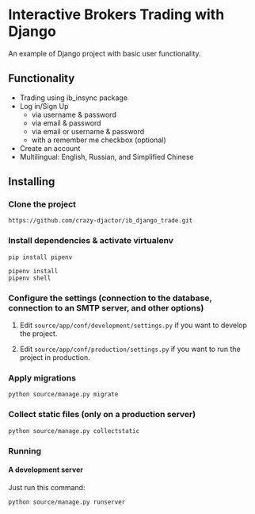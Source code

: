 # Interactive Brokers Trading with Django

An example of Django project with basic user functionality.

## Functionality

- Trading using ib_insync package
- Log in/Sign Up
    - via username & password
    - via email & password
    - via email or username & password
    - with a remember me checkbox (optional)
- Create an account
- Multilingual: English, Russian, and Simplified Chinese


## Installing

### Clone the project

```
https://github.com/crazy-djactor/ib_django_trade.git
```

### Install dependencies & activate virtualenv

```
pip install pipenv

pipenv install
pipenv shell
```

### Configure the settings (connection to the database, connection to an SMTP server, and other options)

1. Edit `source/app/conf/development/settings.py` if you want to develop the project.

2. Edit `source/app/conf/production/settings.py` if you want to run the project in production.

### Apply migrations

```
python source/manage.py migrate
```

### Collect static files (only on a production server)

```
python source/manage.py collectstatic
```

### Running

#### A development server

Just run this command:

```
python source/manage.py runserver
```

